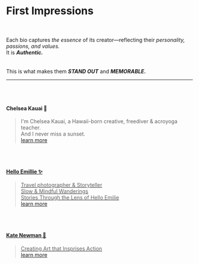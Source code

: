 # First Impressions
<br><br>
Each bio captures _the essence_ of its creator—reflecting their _personality, passions, and values._   
It is _**Authentic.**_  
<br><br>
This is what makes them _**STAND OUT**_ and _**MEMORABLE.**_

---

<br><br>
#### Chelsea Kauai 🌺
>I'm Chelsea Kauai,
>a Hawaii-born creative, freediver & acroyoga teacher.  
>And I never miss a sunset.  
[<u> learn more <u>](https://chelsea-kauai.com/)

<br><br>
#### Hello Emillie ✨
> Travel photographer & Storyteller  
> Slow & Mindful Wanderings  
> Stories Through the Lens of Hello Emilie  
[<u> learn more <u>](https://helloemilie.com/)

<br><br>
#### Kate Newman 🍃
> Creating Art that Insprises Action  
[<u> learn more <u>](https://www.katenewman.com/)

<br><br>
